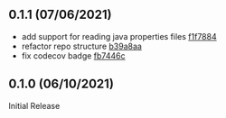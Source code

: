 0.1.1 (07/06/2021)
------------------

* add support for reading java properties files [f1f7884](../../commit/f1f7884)
* refactor repo structure [b39a8aa](../../commit/b39a8aa)
* fix codecov badge [fb7446c](../../commit/fb7446c)

0.1.0 (06/10/2021)
------------------

Initial Release
